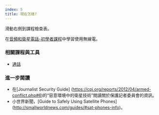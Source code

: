 ```yaml
---
index: 5
title: 現在怎樣?
---
```

滑動右側到課程檢查表。

在[音頻和衛星電話-初學者課程](umbrella://lesson/radios-and-satellite-phones/0)中學習使用無線電。

### 相關課程與工具

*   [通話](umbrella://lesson/making-a-call)

### 進一步閱讀

*   在[Journalist Security Guide] (https://cpj.org/reports/2012/04/armed-conflict.php#6)的“惡意環境中的衛星技術”閲讀關於保護記者委員會的資訊。
*   小世界新聞，[Guide to Safely Using Satellite Phones] (http://smallworldnews.com/guides/#sat-phones-info)。
